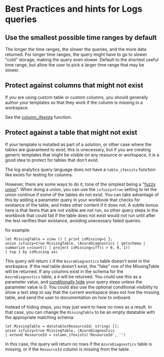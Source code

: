 # Best Practices and hints for Logs queries

## Use the smallest possible time ranges by default
The longer the time ranges, the slower the queries, and the more data returned. For longer time ranges, the query might have to go to slower "cold" storage, making the query even slower. Default to the shortest useful time range, but allow the user to pick a larger time range that may be slower.

## Protect against columns that might not exist
If you are using custom table or custom columns, you should generally author your templates so that they work if the column is missing in a workspace.

See the [column_ifexists](https://docs.microsoft.com/en-us/azure/kusto/query/columnifexists) function.

## Protect against a table that might not exist
If your template is installed as part of a solution, or other case where the tables are guaranteed to exist, this is unecessary, but if you are creating generic templates that might be visible on any resource or workspace, it is a good idea to protect for tables that don't exist.

The log analytics query language does not have a `table_ifexists` function like exists for testing for columns. 

However, there are some ways to do it, tone of the simplest being a "[fuzzy union](https://docs.microsoft.com/en-us/azure/kusto/query/unionoperator?pivots=azuredataexplorer)".  When doing a union, you can use the `isfuzzy=true` setting to let the union continue if some of the tables do not exist.  You can take advantage of this by adding a parameter query in your workbook that checks for existance of the table, and hides other content if it does not.  A subtle bonus here is that items that are not visible are not run, so other query steps in the workbook that could fail if the table does not exist would not run until after the test verifies their existance, avoiding unecessary failed queries.

for example:

```
let MissingTable = view () { print isMissing=1 };
union isfuzzy=true MissingTable, (AzureDiagnostics | getschema | summarize c=count() | project isMissing=iff(c > 0, 0, 1)) 
| top 1 by isMissing asc
```

This query will return `1` if the `AzureDiagnostics` table doesn't exist in the workspace. If the real table doesn't exist, the "fake" row of the MissingTable will be returned. If any columns exist in the schema for the `AzureDiagnostics` table, a `0` will be returned.  You could use this as a parameter value, and [conditionally hide](../Interactivity.md#conditional-visibility) your query steps unless the parameter value is 0.  You could also use the optional conditional visibility to show a text step to say that the current workspace does not hve the missing table, and send the user to documentation on how to onboard.

Instead of hiding steps, you may just want to have no rows as a result.  In that case, you can change the `MissingTable` to be an empty datatable with the appropriate matching schema:

```
let MissingTable = datatable(ResourceId: string) [];
union isfuzzy=true MissingTable, (AzureDiagnostics
| extend ResourceId = column_ifexists('ResourceId', '')
```

In this case, the query will return no rows if the `AzureDiagnostics` table is missing, or if the `ResourceId` column is missing from the table.